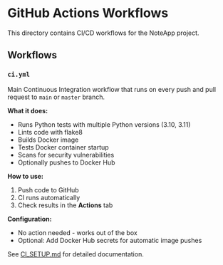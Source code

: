# GitHub Actions Workflows

This directory contains CI/CD workflows for the NoteApp project.

## Workflows

### `ci.yml`

Main Continuous Integration workflow that runs on every push and pull request to `main` or `master` branch.

**What it does:**
- Runs Python tests with multiple Python versions (3.10, 3.11)
- Lints code with flake8
- Builds Docker image
- Tests Docker container startup
- Scans for security vulnerabilities
- Optionally pushes to Docker Hub

**How to use:**
1. Push code to GitHub
2. CI runs automatically
3. Check results in the **Actions** tab

**Configuration:**
- No action needed - works out of the box
- Optional: Add Docker Hub secrets for automatic image pushes

See [CI_SETUP.md](../CI_SETUP.md) for detailed documentation.

